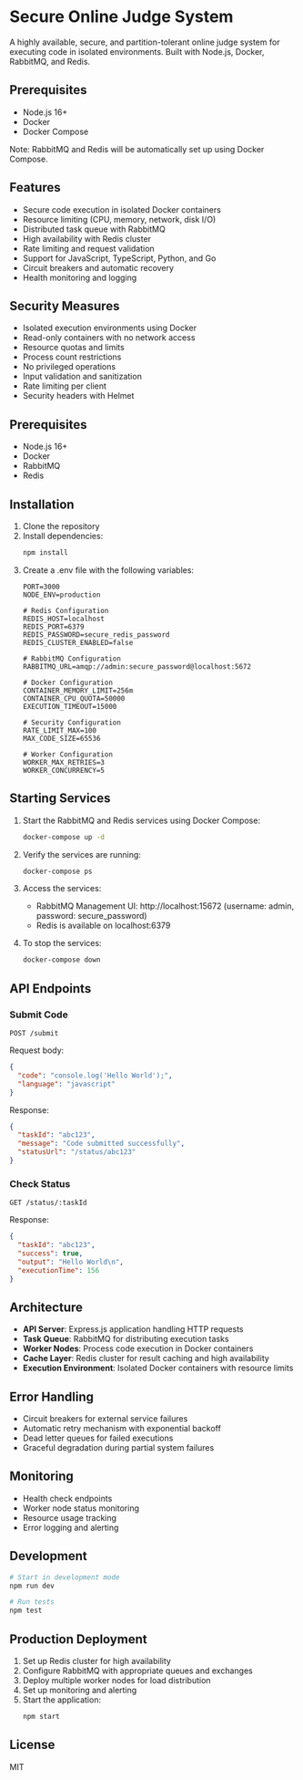 # Secure Online Judge System

A highly available, secure, and partition-tolerant online judge system for executing code in isolated environments. Built with Node.js, Docker, RabbitMQ, and Redis.

## Prerequisites

- Node.js 16+
- Docker
- Docker Compose

Note: RabbitMQ and Redis will be automatically set up using Docker Compose.

## Features

- Secure code execution in isolated Docker containers
- Resource limiting (CPU, memory, network, disk I/O)
- Distributed task queue with RabbitMQ
- High availability with Redis cluster
- Rate limiting and request validation
- Support for JavaScript, TypeScript, Python, and Go
- Circuit breakers and automatic recovery
- Health monitoring and logging

## Security Measures

- Isolated execution environments using Docker
- Read-only containers with no network access
- Resource quotas and limits
- Process count restrictions
- No privileged operations
- Input validation and sanitization
- Rate limiting per client
- Security headers with Helmet

## Prerequisites

- Node.js 16+
- Docker
- RabbitMQ
- Redis

## Installation

1. Clone the repository
2. Install dependencies:
   ```bash
   npm install
   ```
3. Create a .env file with the following variables:
   ```env
   PORT=3000
   NODE_ENV=production
   
   # Redis Configuration
   REDIS_HOST=localhost
   REDIS_PORT=6379
   REDIS_PASSWORD=secure_redis_password
   REDIS_CLUSTER_ENABLED=false
   
   # RabbitMQ Configuration
   RABBITMQ_URL=amqp://admin:secure_password@localhost:5672
   
   # Docker Configuration
   CONTAINER_MEMORY_LIMIT=256m
   CONTAINER_CPU_QUOTA=50000
   EXECUTION_TIMEOUT=15000
   
   # Security Configuration
   RATE_LIMIT_MAX=100
   MAX_CODE_SIZE=65536
   
   # Worker Configuration
   WORKER_MAX_RETRIES=3
   WORKER_CONCURRENCY=5
   ```

## Starting Services

1. Start the RabbitMQ and Redis services using Docker Compose:
   ```bash
   docker-compose up -d
   ```

2. Verify the services are running:
   ```bash
   docker-compose ps
   ```

3. Access the services:
   - RabbitMQ Management UI: http://localhost:15672 (username: admin, password: secure_password)
   - Redis is available on localhost:6379

4. To stop the services:
   ```bash
   docker-compose down
   ```

## API Endpoints

### Submit Code
`POST /submit`

Request body:
```json
{
  "code": "console.log('Hello World');",
  "language": "javascript"
}
```

Response:
```json
{
  "taskId": "abc123",
  "message": "Code submitted successfully",
  "statusUrl": "/status/abc123"
}
```

### Check Status
`GET /status/:taskId`

Response:
```json
{
  "taskId": "abc123",
  "success": true,
  "output": "Hello World\n",
  "executionTime": 156
}
```

## Architecture

- **API Server**: Express.js application handling HTTP requests
- **Task Queue**: RabbitMQ for distributing execution tasks
- **Worker Nodes**: Process code execution in Docker containers
- **Cache Layer**: Redis cluster for result caching and high availability
- **Execution Environment**: Isolated Docker containers with resource limits

## Error Handling

- Circuit breakers for external service failures
- Automatic retry mechanism with exponential backoff
- Dead letter queues for failed executions
- Graceful degradation during partial system failures

## Monitoring

- Health check endpoints
- Worker node status monitoring
- Resource usage tracking
- Error logging and alerting

## Development

```bash
# Start in development mode
npm run dev

# Run tests
npm test
```

## Production Deployment

1. Set up Redis cluster for high availability
2. Configure RabbitMQ with appropriate queues and exchanges
3. Deploy multiple worker nodes for load distribution
4. Set up monitoring and alerting
5. Start the application:
   ```bash
   npm start
   ```

## License

MIT